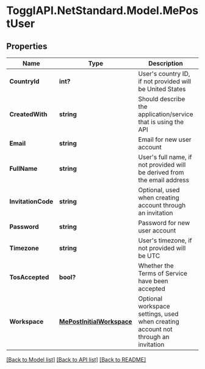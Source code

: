 # TogglAPI.NetStandard.Model.MePostUser
## Properties

Name | Type | Description | Notes
------------ | ------------- | ------------- | -------------
**CountryId** | **int?** | User&#39;s country ID, if not provided will be United States | [optional] 
**CreatedWith** | **string** | Should describe the application/service that is using the API | [optional] 
**Email** | **string** | Email for new user account | 
**FullName** | **string** | User&#39;s full name, if not provided will be derived from the email address | [optional] 
**InvitationCode** | **string** | Optional, used when creating account through an invitation | [optional] 
**Password** | **string** | Password for new user account | 
**Timezone** | **string** | User&#39;s timezone, if not provided will be UTC | [optional] 
**TosAccepted** | **bool?** | Whether the Terms of Service have been accepted | 
**Workspace** | [**MePostInitialWorkspace**](MePostInitialWorkspace.md) | Optional workspace settings, used when creating account not through an invitation | [optional] 

[[Back to Model list]](../README.md#documentation-for-models) [[Back to API list]](../README.md#documentation-for-api-endpoints) [[Back to README]](../README.md)

